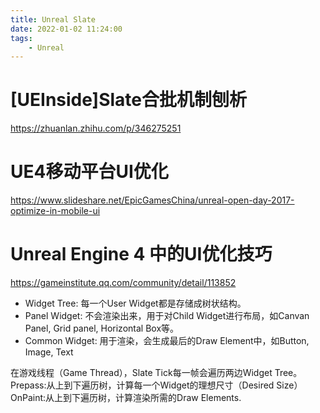 ```yaml
---
title: Unreal Slate
date: 2022-01-02 11:24:00
tags:
    - Unreal
---
```

# [UEInside]Slate合批机制刨析

https://zhuanlan.zhihu.com/p/346275251

# UE4移动平台UI优化

https://www.slideshare.net/EpicGamesChina/unreal-open-day-2017-optimize-in-mobile-ui

# Unreal Engine 4 中的UI优化技巧

https://gameinstitute.qq.com/community/detail/113852

- Widget Tree: 每一个User Widget都是存储成树状结构。
- Panel Widget: 不会渲染出来，用于对Child Widget进行布局，如Canvan Panel, Grid panel, Horizontal Box等。
- Common Widget:  用于渲染，会生成最后的Draw Element中，如Button, Image, Text

在游戏线程（Game Thread），Slate Tick每一帧会遍历两边Widget Tree。
Prepass:从上到下遍历树，计算每一个Widget的理想尺寸（Desired Size）
OnPaint:从上到下遍历树，计算渲染所需的Draw Elements.